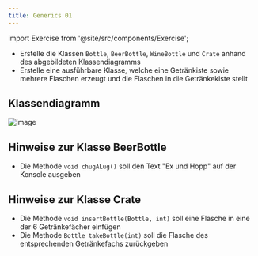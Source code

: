 ```yaml
---
title: Generics 01
---
```


import Exercise from '@site/src/components/Exercise';

- Erstelle die Klassen `Bottle`, `BeerBottle`, `WineBottle` und `Crate` anhand
  des abgebildeten Klassendiagramms
- Erstelle eine ausführbare Klasse, welche eine Getränkiste sowie mehrere
  Flaschen erzeugt und die Flaschen in die Getränkekiste stellt

## Klassendiagramm

![image](https://user-images.githubusercontent.com/47243617/179726347-0d746c34-ca62-4624-baa6-f47f12a8d960.png)

## Hinweise zur Klasse BeerBottle

- Die Methode `void chugALug()` soll den Text "Ex und Hopp" auf der Konsole
  ausgeben

## Hinweise zur Klasse Crate

- Die Methode `void insertBottle(Bottle, int)` soll eine Flasche in eine der 6
  Getränkefächer einfügen
- Die Methode `Bottle takeBottle(int)` soll die Flasche des entsprechenden
  Getränkefachs zurückgeben

<Exercise pullRequest="52" branchSuffix="generics/01" />

